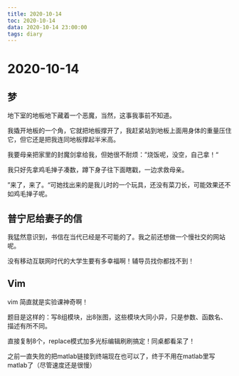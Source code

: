 ```yaml
---
title: 2020-10-14
toc: 2020-10-14
data: 2020-10-14 23:00:00
tags: diary
---
```



# 2020-10-14

## 梦

地下室的地板地下藏着一个恶魔，当然，这事我事前不知道。

我撬开地板的一个角，它就把地板撑开了，我赶紧站到地板上面用身体的重量压住它，但它还是把我连同地板撑起半米高。

我要母亲把家里的封魔剑拿给我，但她很不耐烦：”烧饭呢，没空，自己拿！“

我只好先拿鸡毛掸子凑数，蹲下身子往下面瞎戳，一边求救母亲。

”来了，来了。“可她找出来的是我儿时的一个玩具，还没有菜刀长，可能效果还不如鸡毛掸子呢。

## 普宁尼给妻子的信

我猛然意识到，书信在当代已经是不可能的了。我之前还想做一个慢社交的网站呢。

没有移动互联网时代的大学生要有多幸福啊！辅导员找你都找不到！



## Vim

vim 简直就是实验课神奇啊！

题目是这样的：写8组模块，出8张图，这些模块大同小异，只是参数、函数名、描述有所不同。

直接复制8个，replace模式加多光标编辑刷刷搞定！同桌都看呆了！

之前一直失败的把matlab链接到终端现在也可以了，终于不用在matlab里写matlab了（尽管速度还是很慢）

